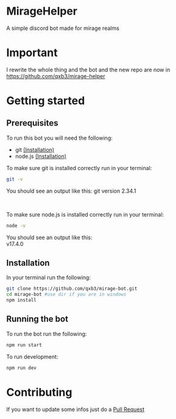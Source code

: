 # MirageHelper

A simple discord bot made for mirage realms

# Important

I rewrite the whole thing and the bot and the new repo
are now in https://github.com/qxb3/mirage-helper

# Getting started

## Prerequisites

To run this bot you will need the following:
<ul>
  <li>git <a href="https://github.com/git-guides/install-git">(Installation)<a/></li>
  <li>node.js <a href="https://nodejs.org/en/download/current//">(Installation)</a></li>
</ul>

To make sure git is installed correctly run in your terminal:
```bash
git -v
```
You should see an output like this:
git version 2.34.1

<br>

To make sure node.js is installed correctly run in your terminal:
```bash
node -v
```
You should see an output like this:<br>
v17.4.0

## Installation

In your terminal run the following:
```bash
git clone https://github.com/qxb3/mirage-bot.git
cd mirage-bot #use dir if you are in windows
npm install
```

## Running the bot

To run the bot run the following:
```bash
npm run start
```

To run development:
```bash
npm run dev
```

# Contributing

If you want to update some infos just do a <a href="https://docs.github.com/en/pull-requests/collaborating-with-pull-requests/proposing-changes-to-your-work-with-pull-requests/creating-a-pull-request">Pull Request</a>
